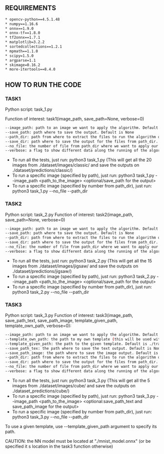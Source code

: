 ## REQUIREMENTS
```bash
* opencv-python==4.5.1.48
* numpy==1.16.6
* onnx==1.9.0
* onnx-tf==1.8.0
* tf2onnx==1.7.1
* matplotlib=3.2.2
* sortedcollections==1.2.1
* mpmath==1.1.0
* scipy=1.5.0
* argparse=1.1
* skimage=0.16.2
* more-itertools==8.4.0
```

## HOW TO RUN THE CODE

### TASK1

Python script: task_1.py

Function of interest: task1(image_path, save_path=None, verbose=0)
```bash
--image_path: path to an image we want to apply the algorithm. Default is None
--save_path: path where to save the output. Default is None
--path_dir: path from where to extract the files to run the algorithm on. Default is ./dataset/images/classic/
--save_dir: path where to save the output for the files from path_dir. Default is ./dataset/predictions/classic/
--no_file: the number of file from path_dir where we want to apply our algorithm. It saves the output on save_dir (it must be specified). Default is None
--verbose: a flag to show different data along the running of the algorithm. Default is 0
```

* To run all the tests, just run: python3 task_1.py (This will get all the 20 images from ./dataset/images/classic/ and save the outputs on ./dataset/predictions/classic/)
* To run a specific image (specified by path), just run: python3 task_1.py --image_path <path_to_the_image> <optional/save_path for the output>
* To run a specific image (specified by number from path_dir), just run: python3 task_1.py --no_file <the number of file> --path_dir <path to the directory where to find the file>

### TASK2
Python script: task_2.py
Function of interest: task2(image_path, save_path=None, verbose=0)

```bash
--image_path: path to an image we want to apply the algorithm. Default is None
--save_path: path where to save the output. Default is None
--path_dir: path from where to extract the files to run the algorithm on. Default is ./dataset/images/jigsaw/
--save_dir: path where to save the output for the files from path_dir. Default is ./dataset/predictions/jigsaw/
--no_file: the number of file from path_dir where we want to apply our algorithm. It saves the output on save_dir (it must be specified). Default is None
--verbose: a flag to show different data along the running of the algorithm. Default is 0
```

* To run all the tests, just run: python3 task_2.py (This will get all the 15 images from ./dataset/images/jigsaw/ and save the outputs on ./dataset/predictions/jigsaw/)
* To run a specific image (specified by path), just run: python3 task_2.py --image_path <path_to_the_image> <optional/save_path for the output>
* To run a specific image (specified by number from path_dir), just run: python3 task_2.py --no_file <the number of file> --path_dir <path to the directory where to find the file>

### TASK3
Python script: task_3.py
Function of interest: task3(image_path, save_path_text, save_path_image, template_given_path, template_own_path, verbose=0):

```bash
--image_path: path to an image we want to apply the algorithm. Default is None.
--template_own_path: the path to my own template (this will be used with a template matching algorithm to get a transformation matrix on the new template). Default is ./own_template.jpg.
--template_given_path: the path to the given template. Default is ./train/cube/template.jpg.
--save_path_tex: the path where to save the text output. Default is None.
--save_path_image: the path where to save the image output. Default is None.
--path_dir: path from where to extract the files to run the algorithm on. Default is ./dataset/images/cube/
--save_dir: path where to save the output for the files from path_dir. Default is ./dataset/predictions/cube/
--no_file: the number of file from path_dir where we want to apply our algorithm. It saves the output on save_dir (it must be specified). Default is None
--verbose: a flag to show different data along the running of the algorithm. Default is 0
```

* To run all the tests, just run: python3 task_3.py (This will get all the 5 images from ./dataset/images/cube/ and save the outputs on ./dataset_predictions/cube/)
* To run a specific image (specified by path), just run: python3 task_3.py --image_path <path_to_the_image> <optional:save_path_text and save_path_image for the output>
* To run a specific image (specified by number from path_dir), just run: python3 task_3.py --no_file <the number of file> --path_dir <path to the directory where to find the file>

To use a given template, use --template_given_path argument to specify its path.

CAUTION: the NN model must be located at "./mnist_model.onnx" (or be specified it s location in the task3 function otherwise)